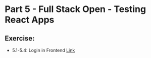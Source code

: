 # Part 5 - Full Stack Open - Testing React Apps

## Exercise:
* 5.1-5.4: Login in Frontend [Link](https://fullstackopen.com/en/part5/login_in_frontend#exercises-5-1-5-4)